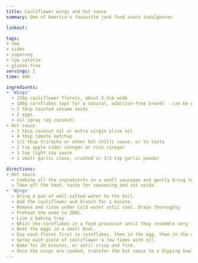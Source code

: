 ```yaml
---
title: Cauliflower wings and hot sauce
summary: One of America's favourite junk food snack indulgences

linkout: 

tags:
- new
- sides
- superveg
- low calorie
- gluten-free
servings: 2
time: 40m

ingredients:
- 'Wings'
  - 250g cauliflower florets, about 2-3cm wide
  - 100g cornflakes (opt for a natural, additive-free brand) - can be gluten-free
  - 2 tbsp toasted sesame seeds
  - 2 eggs
  - oil spray (eg coconut)
- Hot sauce
  - 1 tbsp coconut oil or extra virgin olive oil
  - 4 tbsp tomato ketchup
  - 1/2 tbsp Sriracha or other hot chilli sauce, or to taste
  - 2 tsp apple cider vinegar or rice vinegar
  - 1 tsp light soy sauce
  - 1 small garlic clove, crushed or 1/2 tsp garlic powder

directions:
- Hot sauce
  - Combine all the ingredients in a small saucepan and gently bring to the boil, stirring frequently.
  - Take off the heat, taste for seasoning and set aside.
- 'Wings'
  - Bring a pan of well-salted water to the boil.
  - Add the cauliflower and blanch for 1 minute.
  - Remove and rinse under cold water until cool. Drain thoroughly
  - Preheat the oven to 200C.
  - Line a baking tray
  - Whizz the cornflakes in a food processor until they resemble very fine breadcrumbs. Add the sesame seeds. Place in a shallow bowl and stir through a good pinch of sea salt.
  - Beat the eggs in a small bowl.
  - Dip each floret first in cornflakes, then in the egg, then in the cornflakes again until well coated and place on the baking tray.
  - Spray each piece of cauliflower a few times with oil.
  - Bake for 20 minutes, or until crisp and firm.
  - Once the wings are cooked, transfer the hot sauce to a dipping bowl and the wings to a sharing plate. Eat right away.
---
```

